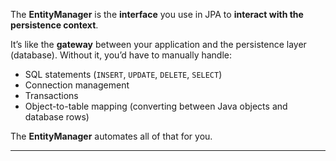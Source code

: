 
The **EntityManager** is the **interface** you use in JPA to **interact with the persistence context**. 

It’s like the **gateway** between your application and the persistence layer (database). Without it, you’d have to manually handle:

- SQL statements (`INSERT`, `UPDATE`, `DELETE`, `SELECT`)
- Connection management
- Transactions
- Object-to-table mapping (converting between Java objects and database rows)

The **EntityManager** automates all of that for you.

---
